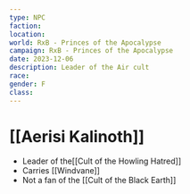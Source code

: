 ```yaml
---
type: NPC
faction: 
location: 
world: RxB - Princes of the Apocalypse
campaign: RxB - Princes of the Apocalypse
date: 2023-12-06
description: Leader of the Air cult
race: 
gender: F
class:
---
```

# [[Aerisi Kalinoth]]

- Leader of the[[Cult of the Howling Hatred]]
- Carries [[Windvane]]
- Not a fan of the [[Cult of the Black Earth]]